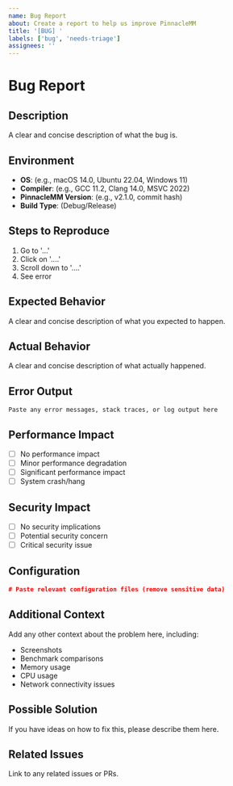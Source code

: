 ```yaml
---
name: Bug Report
about: Create a report to help us improve PinnacleMM
title: '[BUG] '
labels: ['bug', 'needs-triage']
assignees: ''
---
```


# Bug Report

## Description
A clear and concise description of what the bug is.

## Environment
- **OS**: (e.g., macOS 14.0, Ubuntu 22.04, Windows 11)
- **Compiler**: (e.g., GCC 11.2, Clang 14.0, MSVC 2022)
- **PinnacleMM Version**: (e.g., v2.1.0, commit hash)
- **Build Type**: (Debug/Release)

## Steps to Reproduce
1. Go to '...'
2. Click on '....'
3. Scroll down to '....'
4. See error

## Expected Behavior
A clear and concise description of what you expected to happen.

## Actual Behavior
A clear and concise description of what actually happened.

## Error Output
```
Paste any error messages, stack traces, or log output here
```

## Performance Impact
- [ ] No performance impact
- [ ] Minor performance degradation
- [ ] Significant performance impact
- [ ] System crash/hang

## Security Impact
- [ ] No security implications
- [ ] Potential security concern
- [ ] Critical security issue

## Configuration
```json
# Paste relevant configuration files (remove sensitive data)
```

## Additional Context
Add any other context about the problem here, including:
- Screenshots
- Benchmark comparisons
- Memory usage
- CPU usage
- Network connectivity issues

## Possible Solution
If you have ideas on how to fix this, please describe them here.

## Related Issues
Link to any related issues or PRs.